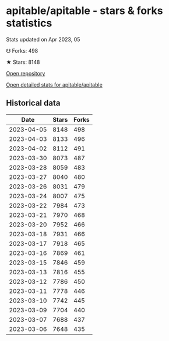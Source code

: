 # apitable/apitable - stars & forks statistics

Stats updated on Apr 2023, 05

☋ Forks: 498

★ Stars: 8148

[Open repository](https://github.com/apitable/apitable)

[Open detailed stats for apitable/apitable](https://reviewgithub.com/rep/apitable/apitable)

## Historical data
| Date | Stars | Forks |
|------|-------|-------|
| 2023-04-05 | 8148 | 498 | 
| 2023-04-03 | 8133 | 496 | 
| 2023-04-02 | 8112 | 491 | 
| 2023-03-30 | 8073 | 487 | 
| 2023-03-28 | 8059 | 483 | 
| 2023-03-27 | 8040 | 480 | 
| 2023-03-26 | 8031 | 479 | 
| 2023-03-24 | 8007 | 475 | 
| 2023-03-22 | 7984 | 473 | 
| 2023-03-21 | 7970 | 468 | 
| 2023-03-20 | 7952 | 466 | 
| 2023-03-18 | 7931 | 466 | 
| 2023-03-17 | 7918 | 465 | 
| 2023-03-16 | 7869 | 461 | 
| 2023-03-15 | 7846 | 459 | 
| 2023-03-13 | 7816 | 455 | 
| 2023-03-12 | 7786 | 450 | 
| 2023-03-11 | 7778 | 446 | 
| 2023-03-10 | 7742 | 445 | 
| 2023-03-09 | 7704 | 440 | 
| 2023-03-07 | 7688 | 437 | 
| 2023-03-06 | 7648 | 435 | 

